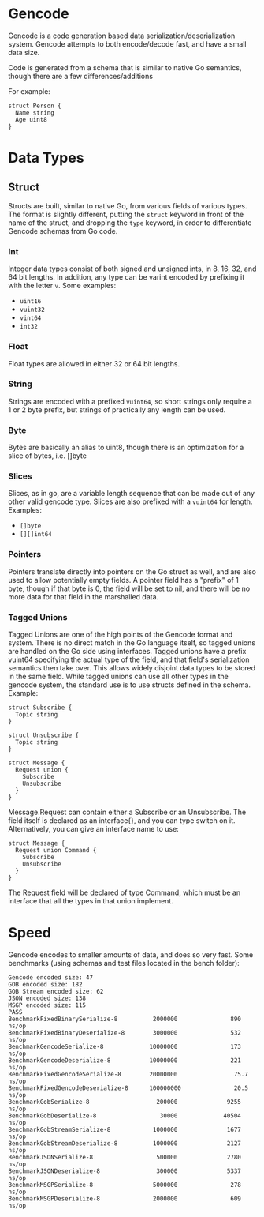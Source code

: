 # Gencode
Gencode is a code generation based data serialization/deserialization system.  Gencode attempts to both encode/decode fast, and have a small data size.

Code is generated from a schema that is similar to native Go semantics, though there are a few differences/additions

For example:
```
struct Person {
  Name string
  Age uint8
}
```
# Data Types
## Struct
Structs are built, similar to native Go, from various fields of various types.  The format is slightly different, putting the `struct` keyword in front of the name of the struct, and dropping the `type` keyword, in order to differentiate Gencode schemas from Go code.

### Int
Integer data types consist of both signed and unsigned ints, in 8, 16, 32, and 64 bit lengths.  In addition, any type can be varint encoded by prefixing it with the letter `v`.  Some examples:

* `uint16`
* `vuint32`
* `vint64`
* `int32`

### Float
Float types are allowed in either 32 or 64 bit lengths.

### String
Strings are encoded with a prefixed `vuint64`, so short strings only require a 1 or 2 byte prefix, but strings of practically any length can be used.

### Byte
Bytes are basically an alias to uint8, though there is an optimization for a slice of bytes, i.e. []byte

### Slices
Slices, as in go, are a variable length sequence that can be made out of any other valid gencode type.  Slices are also prefixed with a `vuint64` for length.  Examples:
* `[]byte`
* `[][]int64`

### Pointers
Pointers translate directly into pointers on the Go struct as well, and are also used to allow potentially empty fields.  A pointer field has a "prefix" of 1 byte, though if that byte is 0, the field will be set to nil, and there will be no more data for that field in the marshalled data.

### Tagged Unions
Tagged Unions are one of the high points of the Gencode format and system.  There is no direct match in the Go language itself, so tagged unions are handled on the Go side using interfaces.  Tagged unions have a prefix vuint64 specifying the actual type of the field, and that field's serialization semantics then take over.  This allows widely disjoint data types to be stored in the same field.  While tagged unions can use all other types in the gencode system, the standard use is to use structs defined in the schema.  Example:
```
struct Subscribe {
  Topic string
}

struct Unsubscribe {
  Topic string
}

struct Message {
  Request union {
    Subscribe
    Unsubscribe
  }
}
```
Message.Request can contain either a Subscribe or an Unsubscribe.
The field itself is declared as an interface{}, and you can type switch on it.  Alternatively, you can give an interface name to use:
```
struct Message {
  Request union Command {
    Subscribe
    Unsubscribe
  }
}
```
The Request field will be declared of type Command, which must be an interface that all the types in that union implement.

# Speed

Gencode encodes to smaller amounts of data, and does so very fast.  Some benchmarks (using schemas and test files located in the bench folder):
```
Gencode encoded size: 47
GOB encoded size: 182
GOB Stream encoded size: 62
JSON encoded size: 138
MSGP encoded size: 115
PASS
BenchmarkFixedBinarySerialize-8          2000000               890 ns/op
BenchmarkFixedBinaryDeserialize-8        3000000               532 ns/op
BenchmarkGencodeSerialize-8             10000000               173 ns/op
BenchmarkGencodeDeserialize-8           10000000               221 ns/op
BenchmarkFixedGencodeSerialize-8        20000000                75.7 ns/op
BenchmarkFixedGencodeDeserialize-8      100000000               20.5 ns/op
BenchmarkGobSerialize-8                   200000              9255 ns/op
BenchmarkGobDeserialize-8                  30000             40504 ns/op
BenchmarkGobStreamSerialize-8            1000000              1677 ns/op
BenchmarkGobStreamDeserialize-8          1000000              2127 ns/op
BenchmarkJSONSerialize-8                  500000              2780 ns/op
BenchmarkJSONDeserialize-8                300000              5337 ns/op
BenchmarkMSGPSerialize-8                 5000000               278 ns/op
BenchmarkMSGPDeserialize-8               2000000               609 ns/op
```
